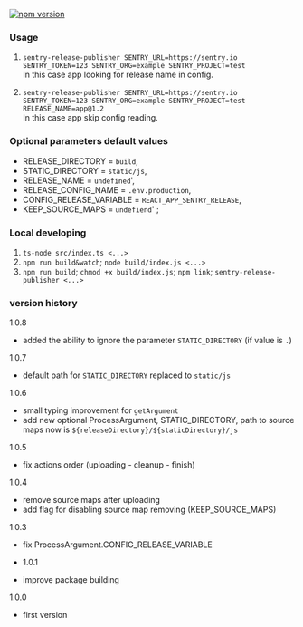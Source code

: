 [![npm version](https://badge.fury.io/js/@37bytes%2Fsentry-release-publisher.svg)](https://badge.fury.io/js/@37bytes%2Fsentry-release-publisher)

### Usage

1. `sentry-release-publisher SENTRY_URL=https://sentry.io SENTRY_TOKEN=123 SENTRY_ORG=example SENTRY_PROJECT=test`  
In this case app looking for release name in config.

2. `sentry-release-publisher SENTRY_URL=https://sentry.io SENTRY_TOKEN=123 SENTRY_ORG=example SENTRY_PROJECT=test RELEASE_NAME=app@1.2`  
In this case app skip config reading.

### Optional parameters default values
- RELEASE_DIRECTORY = `build`,
- STATIC_DIRECTORY = `static/js`,
- RELEASE_NAME = `undefined`',
- RELEASE_CONFIG_NAME = `.env.production`,
- CONFIG_RELEASE_VARIABLE = `REACT_APP_SENTRY_RELEASE`,
- KEEP_SOURCE_MAPS = `undefiend`' ;

### Local developing
1. `ts-node src/index.ts <...>`
2. `npm run build&watch`; `node build/index.js <...>`
3. `npm run build`; `chmod +x build/index.js`; `npm link`; `sentry-release-publisher <...>`

### version history
1.0.8
- added the ability to ignore the parameter `STATIC_DIRECTORY` (if value is `.`)

1.0.7
- default path for `STATIC_DIRECTORY` replaced to `static/js`

1.0.6
- small typing improvement for `getArgument`
- add new optional ProcessArgument, STATIC_DIRECTORY, path to source maps now is `${releaseDirectory}/${staticDirectory}/js`

1.0.5
- fix actions order (uploading - cleanup - finish)

1.0.4
- remove source maps after uploading
- add flag for disabling source map removing (KEEP_SOURCE_MAPS)

1.0.3
- fix ProcessArgument.CONFIG_RELEASE_VARIABLE

- 1.0.1
- improve package building

1.0.0
- first version
